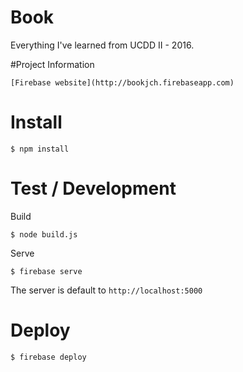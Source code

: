 # Book

Everything I've learned from UCDD II - 2016.

#Project Information

	[Firebase website](http://bookjch.firebaseapp.com)




# Install

    $ npm install

# Test / Development

Build

    $ node build.js

Serve

    $ firebase serve

The server is default to `http://localhost:5000`

# Deploy

    $ firebase deploy
